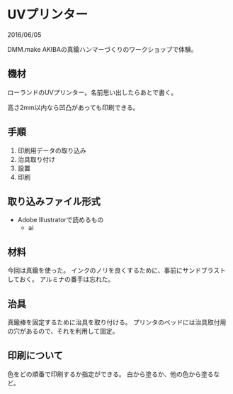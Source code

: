 # UVプリンター

2016/06/05

DMM.make AKIBAの真鍮ハンマーづくりのワークショップで体験。

## 機材

ローランドのUVプリンター。名前思い出したらあとで書く。

高さ2mm以内なら凹凸があっても印刷できる。


## 手順

1. 印刷用データの取り込み
2. 治具取り付け
3. 設置
4. 印刷


## 取り込みファイル形式

- Adobe Illustratorで読めるもの
    - ai


## 材料

今回は真鍮を使った。
インクのノリを良くするために、事前にサンドブラストしておく。
アルミナの番手は忘れた。


## 治具

真鍮棒を固定するために治具を取り付ける。
プリンタのベッドには治具取付用の穴があるので、それを利用して固定。


## 印刷について

色をどの順番で印刷するか指定ができる。
白から塗るか、他の色から塗るなど。
